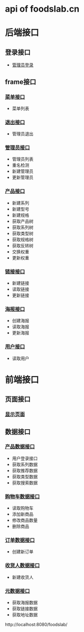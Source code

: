 # api of foodslab.cn
# 后端接口
## 登录接口
- [管理员登录](backend/login.md)
## frame接口
### [菜单接口](backend/frame.md)
- 菜单列表
### [退出接口](backend/frame.md)
- 管理员退出
### [管理员接口](backend/frame_manager.md)
- 管理员列表
- 重名检测
- 新建管理员
- 更新管理员
### [产品接口](backend/frame_product.md)
- 新建系列
- 新建型号
- 新建规格
- 获取产品树
- 获取系列树
- 获取类型树
- 获取规格树
- 获取反转树
- 交换权重
- 更新权重
### [链接接口](backend/frame_link.md)
- 新建链接
- 读取链接
- 更新链接
### [海报接口](backend/frame_poster.md)
- 创建海报
- 读取海报
- 更新海报
### [用户接口](backend/frame_user.md)
- 读取用户


# **前端接口**
## 页面接口
### [显示页面](frontend/page.md)

## 数据接口
### [产品数据接口](frontend/product.md)
- 用户登录接口
- 获取系列数据
- 获取推荐数据
- 获取类型数据
- 获取搜索数据
### [购物车数据接口](frontend/cart.md)
- 读取购物车
- 添加新商品
- 修改商品数量
- 删除商品
### [订单数据接口](frontend/order.md)
- 创建新订单
### [收货人数据接口](frontend/receiver.md)
- 新建收货人
### [元数据接口](frontend/meta.md)
- 获取海报数据
- 获取链接数据
- 获取地址数据

http://localhost:8080/foodslab/